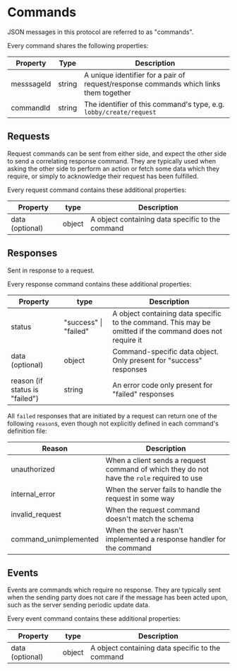 # Commands

JSON messages in this protocol are referred to as "commands".

Every command shares the following properties:

| Property   | Type   | Description                                                                           |
| ---------- | ------ | ------------------------------------------------------------------------------------- |
| messsageId | string | A unique identifier for a pair of request/response commands which links them together |
| commandId  | string | The identifier of this command's type, e.g. `lobby/create/request`                    |

## Requests

Request commands can be sent from either side, and expect the other side to send a correlating response command. They are typically used when asking the other side to perform an action or fetch some data which they require, or simply to acknowledge their request has been fulfilled.

Every request command contains these additional properties:

| Property        | type   | Description                                      |
| --------------- | ------ | ------------------------------------------------ |
| data (optional) | object | A object containing data specific to the command |

## Responses

Sent in response to a request.

Every response command contains these additional properties:

| Property                       | type                  | Description                                                                                              |
|--------------------------------|-----------------------|----------------------------------------------------------------------------------------------------------|
| status                         | "success" \| "failed" | A object containing data specific to the command. This may be omitted if the command does not require it |
| data (optional)                | object                | Command-specific data object. Only present for "success" responses                                       |
| reason (if status is "failed") | string                | An error code only present for "failed" responses                                                        |

All `failed` responses that are initiated by a request can return one of the following `reason`s, even though not explicitly defined in each command's definition file:

| Reason                | Description                                                                                |
|-----------------------|--------------------------------------------------------------------------------------------|
| unauthorized          | When a client sends a request command of which they do not have the `role` required to use |
| internal_error        | When the server fails to handle the request in some way                                    |
| invalid_request       | When the request command doesn't match the schema                                          |
| command_unimplemented | When the server hasn't implemented a response handler for the command                      |

## Events

Events are commands which require no response. They are typically sent when the sending party does not care if the message has been acted upon, such as the server sending periodic update data.

Every event command contains these additional properties:

| Property        | type   | Description                                      |
| --------------- | ------ | ------------------------------------------------ |
| data (optional) | object | A object containing data specific to the command |